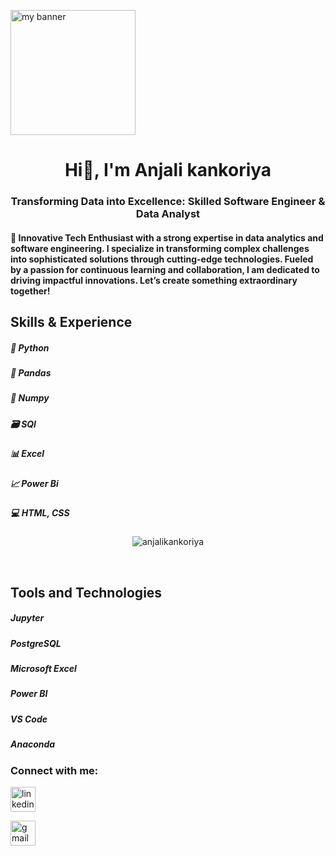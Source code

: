 <p align=”center”>
<img width="200" height="200" src="https://user-images.blahblah/75753187/123358567-aac7b900-d539-11eb-8275-0b380264bb4c.png" alt="my banner"></p>

<h1 align="center"> Hi👋, I'm Anjali kankoriya </h1>

<h3 align="center">Transforming Data into Excellence: Skilled Software Engineer & Data Analyst </h3>

<h4> 🚀 Innovative Tech Enthusiast with a strong expertise in data analytics and software engineering. I specialize in transforming complex challenges into sophisticated solutions through cutting-edge technologies. Fueled by a passion for continuous learning and collaboration, I am dedicated to driving impactful innovations. Let’s create something extraordinary together! </h4>

<h2>Skills & Experience</h2>
<h5>🐍 Python</h5>
<h5> 🐼 Pandas</h5>
<h5> 🔢 Numpy</h5>
<h5> 🗃️ SQl</h5>
<h5> 📊 Excel</h5>
<h5> 📈 Power Bi</h5>
<h5> 💻 HTML, CSS</h5>

<p align="center"> <img  src="https://github-readme-stats.vercel.app/api?username=anjalikankoriya&show_icons=true&locale=en" alt="anjalikankoriya" /></p>
&nbsp;

<h2>Tools and Technologies</h2>
<h5> Jupyter </h5>
<h5> PostgreSQL </h5>
<h5> Microsoft Excel </h5>
<h5> Power BI </h5>
<h5> VS Code </h5>
<h5> Anaconda </h5>

<h3 align="left">Connect with me:</h3>

[<img src='https://cdn.jsdelivr.net/npm/simple-icons@3.0.1/icons/linkedin.svg' alt='linkedin' height='40'>](https://www.linkedin.com/in/https://linkedin.com/in/anjali-kankoriya/)  

[<img src='https://cdn.jsdelivr.net/npm/simple-icons@3.0.1/icons/gmail.svg' alt='gmail' height='40'>](anjalikankoriya@gmail.com)  
